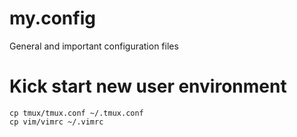 my.config
=========

General and important configuration files

# Kick start new user environment

```
cp tmux/tmux.conf ~/.tmux.conf
cp vim/vimrc ~/.vimrc
```

